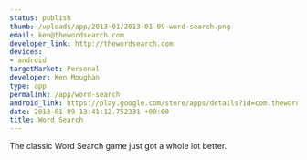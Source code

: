 ```yaml
--- 
status: publish
thumb: /uploads/app/2013-01/2013-01-09-word-search.png
email: ken@thewordsearch.com
developer_link: http://thewordsearch.com
devices: 
- android
targetMarket: Personal
developer: Ken Moughan
type: app
permalink: /app/word-search
android_link: https://play.google.com/store/apps/details?id=com.thewordsearch.free
date: 2013-01-09 13:41:12.752331 +00:00
title: Word Search
---
```


The classic Word Search game just got a whole lot better.
